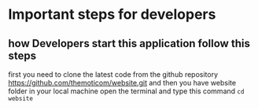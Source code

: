 # Important steps for developers

## how Developers start this application follow this steps

first you need to clone the latest code from the github repository https://github.com/themoticom/website.git  and then you have website folder in your local machine open the terminal and type this command `cd website`
